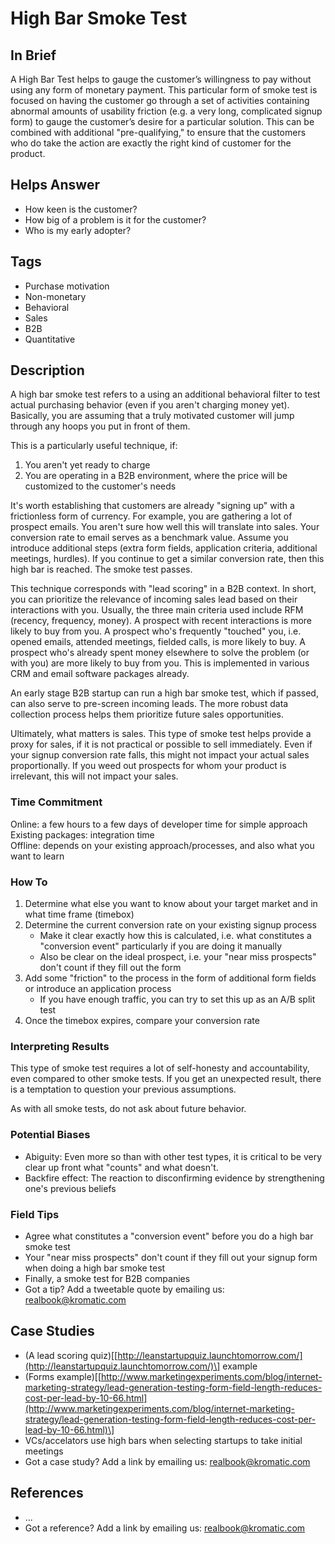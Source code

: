 # High Bar Smoke Test

## In Brief

A High Bar Test helps to gauge the customer’s willingness to pay without using any form of monetary payment. This particular form of smoke test is focused on having the customer go through a set of activities containing abnormal amounts of usability friction \(e.g. a very long, complicated signup form\) to gauge the customer’s desire for a particular solution. This can be combined with additional "pre-qualifying," to ensure that the customers who do take the action are exactly the right kind of customer for the product.

## Helps Answer

* How keen is the customer? 
* How big of a problem is it for the customer? 
* Who is my early adopter?

## Tags

* Purchase motivation
* Non-monetary
* Behavioral
* Sales 
* B2B
* Quantitative

## Description

A high bar smoke test refers to a using an additional behavioral filter to test actual purchasing behavior \(even if you aren't charging money yet\). Basically, you are assuming that a truly motivated customer will jump through any hoops you put in front of them.

This is a particularly useful technique, if:  
 1. You aren't yet ready to charge  
 2. You are operating in a B2B environment, where the price will be customized to the customer's needs

It's worth establishing that customers are already "signing up" with a frictionless form of currency. For example, you are gathering a lot of prospect emails. You aren't sure how well this will translate into sales. Your conversion rate to email serves as a benchmark value. Assume you introduce additional steps \(extra form fields, application criteria, additional meetings, hurdles\). If you continue to get a similar conversion rate, then this high bar is reached. The smoke test passes.

This technique corresponds with "lead scoring" in a B2B context. In short, you can prioritize the relevance of incoming sales lead based on their interactions with you. Usually, the three main criteria used include RFM \(recency, frequency, money\). A prospect with recent interactions is more likely to buy from you. A prospect who's frequently "touched" you, i.e. opened emails, attended meetings, fielded calls, is more likely to buy. A prospect who's already spent money elsewhere to solve the problem \(or with you\) are more likely to buy from you. This is implemented in various CRM and email software packages already.

An early stage B2B startup can run a high bar smoke test, which if passed, can also serve to pre-screen incoming leads. The more robust data collection process helps them prioritize future sales opportunities.

Ultimately, what matters is sales. This type of smoke test helps provide a proxy for sales, if it is not practical or possible to sell immediately. Even if your signup conversion rate falls, this might not impact your actual sales proportionally. If you weed out prospects for whom your product is irrelevant, this will not impact your sales.

### Time Commitment

Online: a few hours to a few days of developer time for simple approach  
Existing packages: integration time  
Offline: depends on your existing approach/processes, and also what you want to learn

### How To

1. Determine what else you want to know about your target market and in what time frame \(timebox\)
2. Determine the current conversion rate on your existing signup process
   * Make it clear exactly how this is calculated, i.e. what constitutes a "conversion event" particularly if you are doing it manually
   * Also be clear on the ideal prospect, i.e. your "near miss prospects" don't count if they fill out the form
3. Add some "friction" to the process in the form of additional form fields or introduce an application process
   * If you have enough traffic, you can try to set this up as an A/B split test
4. Once the timebox expires, compare your conversion rate 

### Interpreting Results

This type of smoke test requires a lot of self-honesty and accountability, even compared to other smoke tests. If you get an unexpected result, there is a temptation to question your previous assumptions.

As with all smoke tests, do not ask about future behavior.

### Potential Biases

* Abiguity: Even more so than with other test types, it is critical to be very clear up front what "counts" and what doesn't. 
* Backfire effect: The reaction to disconfirming evidence by strengthening one's previous beliefs

### Field Tips

* Agree what constitutes a "conversion event" before you do a high bar smoke test
* Your "near miss prospects" don't count if they fill out your signup form when doing a high bar smoke test
* Finally, a smoke test for B2B companies
* Got a tip? Add a tweetable quote by emailing us: [realbook@kromatic.com](mailto:realbook@kromatic.com)

## Case Studies

* \(A lead scoring quiz\)\[[http://leanstartupquiz.launchtomorrow.com/](http://leanstartupquiz.launchtomorrow.com/)\] example
* \(Forms example\)\[[http://www.marketingexperiments.com/blog/internet-marketing-strategy/lead-generation-testing-form-field-length-reduces-cost-per-lead-by-10-66.html](http://www.marketingexperiments.com/blog/internet-marketing-strategy/lead-generation-testing-form-field-length-reduces-cost-per-lead-by-10-66.html)\]
* VCs/accelators use high bars when selecting startups to take initial meetings 
* Got a case study? Add a link by emailing us: [realbook@kromatic.com](mailto:realbook@kromatic.com) 

## References

* ...
* Got a reference? Add a link by emailing us: [realbook@kromatic.com](realbook@kromatic.com)



